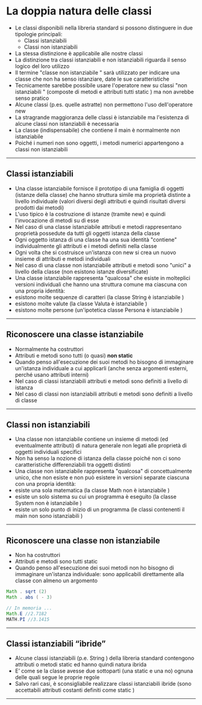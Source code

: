 # La doppia natura delle classi
* Le classi disponibili nella libreria standard si possono distinguere in due tipologie principali:
	* Classi istanziabili
	* Classi non istanziabili
* La stessa distinzione è applicabile alle nostre classi
* La distinzione tra classi istanziabili e non istanziabili riguarda il senso logico del loro utilizzo
* Il termine "classe non istanziabile " sarà utilizzato per indicare una classe che non ha senso istanziare, date le sue caratteristiche
* Tecnicamente sarebbe possibile usare l'operatore new su classi "non istanziabili " (composte di metodi e attributi tutti static ) ma non avrebbe senso pratico
* Alcune classi (p.es. quelle astratte) non permettono l'uso dell'operatore new
* La stragrande maggioranza delle classi è istanziabile ma l'esistenza di alcune classi non istanziabili è necessaria
* La classe (indispensabile) che contiene il main è normalmente non istanziabile
* Poiché i numeri non sono oggetti, i metodi numerici appartengono a classi non istanziabili

---

## Classi istanziabili
* Una classe istanziabile fornisce il prototipo di una famiglia di oggetti (istanze della classe) che hanno struttura simile ma proprietà distinte a livello individuale (valori diversi degli attributi e quindi risultati diversi prodotti dai metodi)
* L'uso tipico è la costruzione di istanze (tramite new) e quindi l'invocazione di metodi su di esse
* Nel caso di una classe istanziabile attributi e metodi rappresentano proprietà possedute da tutti gli oggetti istanza della classe
* Ogni oggetto istanza di una classe ha una sua identità "contiene" individualmente gli attributi e i metodi definiti nella classe
* Ogni volta che si costruisce un'istanza con new si crea un nuovo insieme di attributi e metodi individuali
* Nel caso di una classe non istanziabile attributi e metodi sono "unici" a livello della classe (non esistono istanze diversificate)
* Una classe istanziabile rappresenta "qualcosa" che esiste in molteplici versioni individuali che hanno una struttura comune ma ciascuna con una propria identità:
* esistono molte sequenze di caratteri (la classe String è istanziabile )
* esistono molte valute (la classe Valuta è istanziabile )
* esistono molte persone (un'ipotetica classe Persona è istanziabile )

---


## Riconoscere una classe istanziabile

* Normalmente ha costruttori
* Attributi e metodi sono tutti (o quasi) **non static**
* Quando penso all'esecuzione dei suoi metodi ho bisogno di immaginare un'istanza individuale a cui applicarli (anche senza argomenti esterni, perché usano attributi interni)
* Nel caso di classi istanziabili attributi e metodi sono definiti a livello di istanza
* Nel caso di classi non istanziabili attributi e metodi sono definiti a livello di classe

---

## Classi non istanziabili

* Una classe non istanziabile contiene un insieme di metodi (ed eventualmente attributi) di natura generale non legati alle proprietà di oggetti individuali specifici
* Non ha senso la nozione di istanza della classe poiché non ci sono caratteristiche differenziabili tra oggetti distinti
* Una classe non istanziabile rappresenta "qualcosa" di concettualmente unico, che non esiste e non può esistere in versioni separate ciascuna con una propria identità:
* esiste una sola matematica (la classe Math non è istanziabile )
* esiste un solo sistema su cui un programma è eseguito (la classe System non è istanziabile )
* esiste un solo punto di inizio di un programma (le classi contenenti il main non sono istanziabili )

---


## Riconoscere una classe non istanziabile
* Non ha costruttori
* Attributi e metodi sono tutti static
* Quando penso all'esecuzione dei suoi metodi non ho bisogno di immaginare un'istanza individuale: sono applicabili direttamente alla classe con almeno un argomento

```java
Math . sqrt (2)
Math . abs ( - 3)

// In memoria ...
Math.E //2.7182
MATH.PI //3.1415

```

---


## Classi istanziabili “ibride”
* Alcune classi istanziabili (p.e. String ) della libreria standard contengono attributi o metodi static ed hanno quindi natura ibrida
* E’ come se la classe avesse due sottoparti (una static e una no) ognuna delle quali segue le proprie regole
* Salvo rari casi, è sconsigliabile realizzare classi istanziabili ibride (sono accettabili attributi costanti definiti come static )

---
